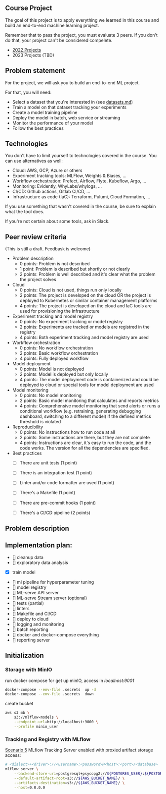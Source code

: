 ## Course Project

The goal of this project is to apply everything we learned
in this course and build an end-to-end machine learning project.

Remember that to pass the project, you must evaluate 3 peers. If you don't do that, your project can't be considered compelete.  

* [2022 Projects](../cohorts/2022/07-project)
* 2023 Projects (TBD)


## Problem statement

For the project, we will ask you to build an end-to-end ML project. 

For that, you will need:

* Select a dataset that you're interested in (see [datasets.md](https://github.com/DataTalksClub/data-engineering-zoomcamp/blob/main/week_7_project/datasets.md))
* Train a model on that dataset tracking your experiments
* Create a model training pipeline
* Deploy the model in batch, web service or streaming
* Monitor the performance of your model
* Follow the best practices 


## Technologies 

You don't have to limit yourself to technologies covered in the course. You can use alternatives as well:

* Cloud: AWS, GCP, Azure or others
* Experiment tracking tools: MLFlow, Weights & Biases, ... 
* Workflow orchestration: Prefect, Airflow, Flyte, Kubeflow, Argo, ...
* Monitoring: Evidently, WhyLabs/whylogs, ...
* CI/CD: Github actions, Gitlab CI/CD, ...
* Infrastructure as code (IaC): Terraform, Pulumi, Cloud Formation, ...

If you use something that wasn't covered in the course, 
be sure to explain what the tool does.

If you're not certain about some tools, ask in Slack.


## Peer review criteria

(This is still a draft. Feedbask is welcome)

* Problem description
    * 0 points: Problem is not described
    * 1 point: Problem is described but shortly or not clearly 
    * 2 points: Problem is well described and it's clear what the problem the project solves
* Cloud
    * 0 points: Cloud is not used, things run only locally
    * 2 points: The project is developed on the cloud OR the project is deployed to Kubernetes or similar container management platforms
    * 4 points: The project is developed on the cloud and IaC tools are used for provisioning the infrastructure
* Experiment tracking and model registry
    * 0 points: No experiment tracking or model registry
    * 2 points: Experiments are tracked or models are registred in the registry
    * 4 points: Both experiment tracking and model registry are used
* Workflow orchestration
    * 0 points: No workflow orchestration
    * 2 points: Basic workflow orchestration
    * 4 points: Fully deployed workflow 
* Model deployment
    * 0 points: Model is not deployed
    * 2 points: Model is deployed but only locally
    * 4 points: The model deployment code is containerized and could be deployed to cloud or special tools for model deployment are used
* Model monitoring
    * 0 points: No model monitoring
    * 2 points: Basic model monitoring that calculates and reports metrics
    * 4 points: Comprehensive model monitoring that send alerts or runs a conditional workflow (e.g. retraining, generating debugging dashboard, switching to a different model) if the defined metrics threshold is violated
* Reproducibility
    * 0 points: No instructions how to run code at all
    * 2 points: Some instructions are there, but they are not complete
    * 4 points: Instructions are clear, it's easy to run the code, and the code works. The version for all the dependencies are specified.
* Best practices
    * [ ] There are unit tests (1 point)
    * [ ] There is an integration test (1 point)
    * [ ] Linter and/or code formatter are used (1 point)
    * [ ] There's a Makefile (1 point)
    * [ ] There are pre-commit hooks (1 point)
    * [ ] There's a CI/CD pipeline (2 points)




## Problem description


## Implementation plan:

- [] cleanup data
- [] exploratory data analysis
- [x] train model
- [] ml pipeline for hyperparameter tuning
- [] model registry
- [] ML-serve API server
- [] ML-serve Stream server (optional)
- [] tests (partial)
- [] linters
- [] Makefile and CI/CD
- [] deploy to cloud
- [] logging and monitoring
- [] batch reporting
- [] docker and docker-compose everything
- [] reporting server


## Initialization

### Storage with MinIO

run docker compose for get up minIO, access in *localhost:9001*
```sh
docker-compose --env-file .secrets  up -d
docker-compose --env-file .secrets  down
```

create bucket
```sh
aws s3 mb \
    s3://mlflow-models \
    --endpoint-url=http://localhost:9000 \
    --profile minio_user
```

### Tracking and Registry with MLflow

[Scenario 5](https://mlflow.org/docs/latest/tracking.html#scenario-5-mlflow-tracking-server-enabled-with-proxied-artifact-storage-access) MLflow Tracking Server enabled with proxied artifact storage access: 
```sh
# <dialect>+<driver>://<username>:<password>@<host>:<port>/<database>
mlflow server \
    --backend-store-uri=postgresql+psycopg2://${POSTGRES_USER}:${POSTGRES_PASSWORD}@db:5432/${POSTGRES_DATABASE} \
    --default-artifact-root=s3://${AWS_BUCKET_NAME}/ \
    --artifacts-destination=s3://${AWS_BUCKET_NAME}/ \
    --host=0.0.0.0
```




